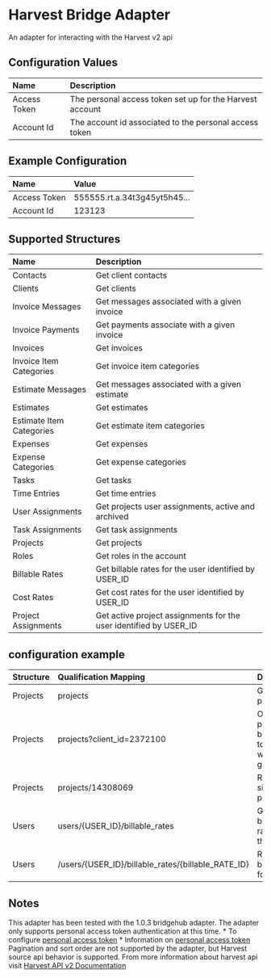 # Harvest Bridge Adapter
An adapter for interacting with the Harvest v2 api

## Configuration Values
| Name                    | Description |
| :---------------------- | :------------------------- |
| Access Token            | The personal access token set up for the Harvest account |
| Account Id              | The account id associated to the personal access token |

## Example Configuration
| Name | Value |
| :---- | :--- |
| Access Token | 555555.rt.a.34t3g45yt5h45... |
| Account Id   | 123123 |

## Supported Structures
| Name                    | Description |
| :---------------------- | :------------------------- |
| Contacts                | Get client contacts   |
| Clients                 | Get clients   |
| Invoice Messages        | Get messages associated with a given invoice   |
| Invoice Payments        | Get payments associate with a given invoice   |
| Invoices                | Get invoices   |
| Invoice Item Categories | Get invoice item categories   |
| Estimate Messages       | Get messages associated with a given estimate   |
| Estimates               | Get estimates   |
| Estimate Item Categories| Get estimate item categories |
| Expenses                | Get expenses |
| Expense Categories      | Get expense categories |
| Tasks                   | Get tasks |
| Time Entries            | Get time entries |
| User Assignments        | Get projects user assignments, active and archived |
| Task Assignments        | Get task assignments |
| Projects                | Get projects |
| Roles                   | Get roles in the account |
| Billable Rates          | Get billable rates for the user identified by USER_ID |
| Cost Rates              | Get cost rates for the user identified by USER_ID |
| Project Assignments     | Get active project assignments for the user identified by USER_ID |

## configuration example
| Structure               | Qualification Mapping      | Description |
| :---------------------- | :------------------------- | :------------------------- |
| Projects                | projects                   | Get a list of projects     |
| Projects                | projects?client_id=2372100 | Only return projects belonging to the client with the given ID|
| Projects                | projects/14308069          | Retrieve a single project  |
| Users                   | users/{USER_ID}/billable_rates | Get a list of billable rates for the user |
| Users                   | /users/{USER_ID}/billable_rates/{billable_RATE_ID} | Retrieve a billable rate for a user |

## Notes
This adapter has been tested with the 1.0.3 bridgehub adapter.
The adapter only supports personal access token authentication at this time.
    * To configure [personal access token](https://id.getharvest.com/)
    * Information on [personal access token](https://help.getharvest.com/api-v2/authentication-api/authentication/authentication/#personal-access-tokens)
Pagination and sort order are not supported by the adapter, but Harvest source api behavior is supported.
From more information about harvest api visit [Harvest API v2 Documentation](https://help.getharvest.com/api-v2/)